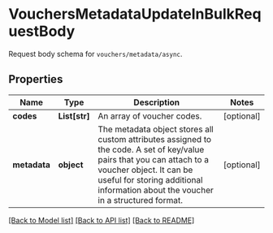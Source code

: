 # VouchersMetadataUpdateInBulkRequestBody

Request body schema for `vouchers/metadata/async`.

## Properties
Name | Type | Description | Notes
------------ | ------------- | ------------- | -------------
**codes** | **List[str]** | An array of voucher codes. | [optional] 
**metadata** | **object** | The metadata object stores all custom attributes assigned to the code. A set of key/value pairs that you can attach to a voucher object. It can be useful for storing additional information about the voucher in a structured format. | [optional] 

[[Back to Model list]](../README.md#documentation-for-models) [[Back to API list]](../README.md#documentation-for-api-endpoints) [[Back to README]](../README.md)


